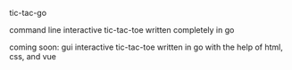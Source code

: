tic-tac-go

command line interactive tic-tac-toe written completely in go

coming soon:
gui interactive tic-tac-toe written in go with the help of html, css, and vue


